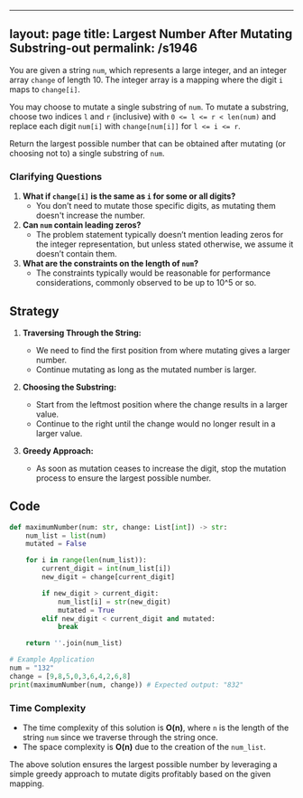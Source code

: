 
---
layout: page
title:  Largest Number After Mutating Substring-out
permalink: /s1946
---

You are given a string `num`, which represents a large integer, and an integer array `change` of length 10. The integer array is a mapping where the digit `i` maps to `change[i]`.

You may choose to mutate a single substring of `num`. To mutate a substring, choose two indices `l` and `r` (inclusive) with `0 <= l <= r < len(num)` and replace each digit `num[i]` with `change[num[i]]` for `l <= i <= r`.

Return the largest possible number that can be obtained after mutating (or choosing not to) a single substring of `num`.

### Clarifying Questions
1. **What if `change[i]` is the same as `i` for some or all digits?**
   - You don’t need to mutate those specific digits, as mutating them doesn't increase the number.
2. **Can `num` contain leading zeros?**
   - The problem statement typically doesn’t mention leading zeros for the integer representation, but unless stated otherwise, we assume it doesn’t contain them.
3. **What are the constraints on the length of `num`?**
   - The constraints typically would be reasonable for performance considerations, commonly observed to be up to 10^5 or so.

## Strategy
1. **Traversing Through the String:**
   - We need to find the first position from where mutating gives a larger number.
   - Continue mutating as long as the mutated number is larger.

2. **Choosing the Substring:**
   - Start from the leftmost position where the change results in a larger value.
   - Continue to the right until the change would no longer result in a larger value.

3. **Greedy Approach:**
   - As soon as mutation ceases to increase the digit, stop the mutation process to ensure the largest possible number.

## Code
```python
def maximumNumber(num: str, change: List[int]) -> str:
    num_list = list(num)
    mutated = False 

    for i in range(len(num_list)):
        current_digit = int(num_list[i])
        new_digit = change[current_digit]

        if new_digit > current_digit:
            num_list[i] = str(new_digit)
            mutated = True
        elif new_digit < current_digit and mutated:
            break

    return ''.join(num_list)

# Example Application
num = "132"
change = [9,8,5,0,3,6,4,2,6,8]
print(maximumNumber(num, change)) # Expected output: "832"
```

### Time Complexity
- The time complexity of this solution is **O(n)**, where `n` is the length of the string `num` since we traverse through the string once.
- The space complexity is **O(n)** due to the creation of the `num_list`.

The above solution ensures the largest possible number by leveraging a simple greedy approach to mutate digits profitably based on the given mapping.
